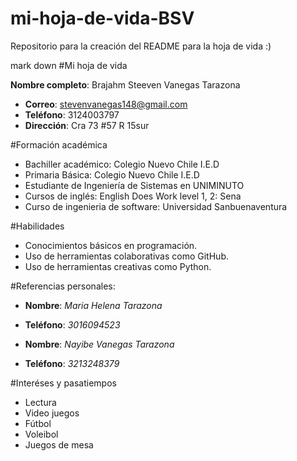 # mi-hoja-de-vida-BSV
Repositorio para la creación del README para la hoja de vida :)

mark down
#Mi hoja de vida

**Nombre completo**: Brajahm Steeven Vanegas Tarazona
- **Correo**: stevenvanegas148@gmail.com
- **Teléfono**: 3124003797
- **Dirección**: Cra 73 #57 R 15sur


#Formación académica
- Bachiller académico: Colegio Nuevo Chile I.E.D
- Primaria Básica: Colegio Nuevo Chile I.E.D
- Estudiante de Ingeniería de Sistemas en UNIMINUTO
- Cursos de inglés: English Does Work level 1, 2: Sena
- Curso de ingenieria de software: Universidad Sanbuenaventura

#Habilidades
- Conocimientos básicos en programación.
- Uso de herramientas colaborativas como GitHub.
- Uso de herramientas creativas como Python.

#Referencias personales:
- **Nombre**: *Maria Helena Tarazona*
- **Teléfono**: *3016094523*

- **Nombre**: *Nayibe Vanegas Tarazona*
- **Teléfono**: *3213248379*

#Interéses y pasatiempos
- Lectura
- Video juegos
- Fútbol
- Voleibol
- Juegos de mesa
